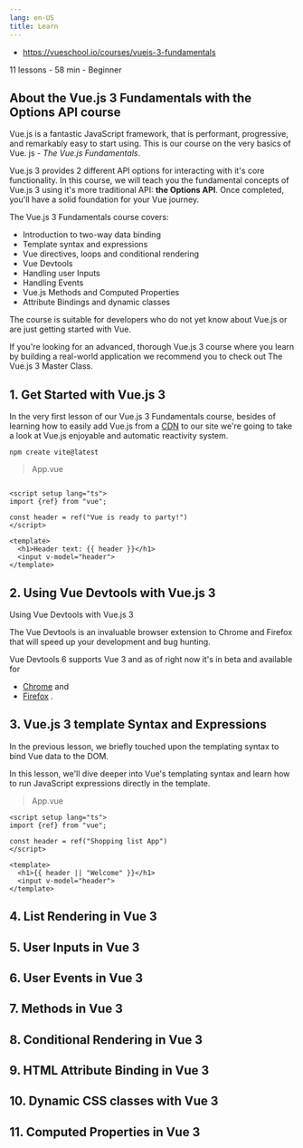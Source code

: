 ```yaml
---
lang: en-US
title: Learn
---
```


- <https://vueschool.io/courses/vuejs-3-fundamentals>

11 lessons - 58 min - Beginner

## About the Vue.js 3 Fundamentals with the Options API course

Vue.js is a fantastic JavaScript framework, that is performant, progressive, and
remarkably easy to start using. This is our course on the very basics of Vue.
js - _The Vue.js Fundamentals_.

Vue.js 3 provides 2 different API options for interacting with it's core
functionality. In this course, we will teach you the fundamental concepts of
Vue.js 3 using it's more traditional API: **the Options API**. Once completed,
you'll have a solid foundation for your Vue journey.

The Vue.js 3 Fundamentals course covers:

- Introduction to two-way data binding
- Template syntax and expressions
- Vue directives, loops and conditional rendering
- Vue Devtools
- Handling user Inputs
- Handling Events
- Vue.js Methods and Computed Properties
- Attribute Bindings and dynamic classes

The course is suitable for developers who do not yet know about Vue.js or are
just getting started with Vue.

If you're looking for an advanced, thorough Vue.js 3 course where you learn by
building a real-world application we recommend you to check out The Vue.js 3
Master Class.

## 1. Get Started with Vue.js 3

In the very first lesson of our Vue.js 3 Fundamentals course, besides of
learning how to easily add Vue.js from a [CDN](https://unpkg.com/vue@3) to our
site we're going to
take a look at Vue.js enjoyable and automatic reactivity system.

```shell
npm create vite@latest
```

> App.vue

```vue

<script setup lang="ts">
import {ref} from "vue";

const header = ref("Vue is ready to party!")
</script>

<template>
  <h1>Header text: {{ header }}</h1>
  <input v-model="header">
</template>
```

<example></example>

 <Badge type="tip" text="v2" vertical="top"></Badge>

## 2. Using Vue Devtools with Vue.js 3

Using Vue Devtools with Vue.js 3

The Vue Devtools is an invaluable browser extension to Chrome and Firefox that
will speed up your development and bug hunting.

Vue Devtools 6 supports Vue 3 and as of right now it's in beta and available for

- [Chrome](https://chrome.google.com/webstore/detail/vuejs-devtools/ljjemllljcmogpfapbkkighbhhppjdbg)
  and
- [Firefox](https://github.com/vuejs/vue-devtools/releases/download/v6.0.0-beta.8/vuejs_devtools_beta-6.0.0.8-an+fx.xpi)
  .

## 3. Vue.js 3 template Syntax and Expressions

In the previous lesson, we briefly touched upon the templating syntax to bind
Vue data to the DOM.

In this lesson, we'll dive deeper into Vue's templating syntax and learn how to
run JavaScript expressions directly in the template.

> App.vue
```vue
<script setup lang="ts">
import {ref} from "vue";

const header = ref("Shopping list App")
</script>

<template>
  <h1>{{ header || "Welcome" }}</h1>
  <input v-model="header">
</template>

```

## 4. List Rendering in Vue 3

## 5. User Inputs in Vue 3

## 6. User Events in Vue 3

## 7. Methods in Vue 3

## 8. Conditional Rendering in Vue 3

## 9. HTML Attribute Binding in Vue 3

## 10. Dynamic CSS classes with Vue 3

## 11. Computed Properties in Vue 3
